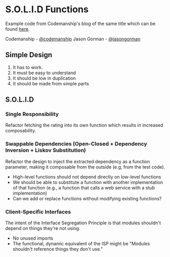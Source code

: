 # S.O.L.I.D Functions #

Example code from Codemanship's blog of the same title which can be found [here](http://codemanship.co.uk/parlezuml/blog/?postid=1578).

Codemanship - [@codemanship](https://twitter.com/codemanship)
Jason Gorman - [@jasongorman](https://twitter.com/jasongorman)

## Simple Design ##

1. It has to work.
2. It must be easy to understand
3. It should be low in duplication
4. It should be made from simple parts

## S.O.L.I.D ##

### Single Responsibility ###

Refactor fetching the rating into its own function which results in increased composability.

### Swappable Dependencies (Open-Closed + Dependency Inversion + Liskov Substitution) ###

Refactor the design to inject the extracted dependency as a function parameter, making it composable from the outside (e.g, from the test code).

- High-level functions should not depend directly on low-level functions
- We should be able to substitute a function with another implementation of that function (e.g., a function that calls a web service with a stub implementation)
- Can we add or replace functions without modifying existing functions? 

### Client-Specific Interfaces ###

The intent of the Interface Segregation Principle is that modules shouldn't depend on things they're not using.

- No unused imports
- The functional, dynamic equivalent of the ISP might be "Modules shouldn't reference things they don't use."